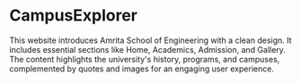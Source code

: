 # CampusExplorer
This website introduces Amrita School of Engineering with a clean design. It includes essential sections like Home, Academics, Admission, and Gallery. The content highlights the university's history, programs, and campuses, complemented by quotes and images for an engaging user experience.
